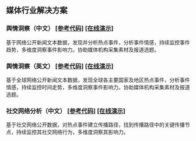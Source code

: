 ## 媒体行业解决方案
### 舆情洞察（中文） [[参考代码]](./SentimentCN) [[在线演示]](https://msit.powerbi.com/view?r=eyJrIjoiOTJkZDYyYzgtZjQwYS00ZTkxLWFhMDAtMWQyNGQ0MjhjZTZjIiwidCI6IjcyZjk4OGJmLTg2ZjEtNDFhZi05MWFiLTJkN2NkMDExZGI0NyIsImMiOjV9)
基于网络公开新闻文本数据，发现并分析热点事件，分析事件情感，持续监控事件趋势，多维度洞察事件影响力。协助媒体机构采集素材及报道选题。

### 舆情洞察（英文） [[参考代码]](./SentimentEN) [[在线演示]](https://msit.powerbi.com/view?r=eyJrIjoiYmExZGMxMjUtN2MxZi00MzczLWIwOTEtNWRkMWM5ZmQ0YjIwIiwidCI6IjcyZjk4OGJmLTg2ZjEtNDFhZi05MWFiLTJkN2NkMDExZGI0NyIsImMiOjV9)
基于全球网络公开新闻文本数据，发现全球各主要国家及地区热点事件，分析事件情感，持续监控时间走势，多维度洞察事件影响力。协助媒体机构采集素材及报道选题。

### 社交网络分析（中文） [[参考代码]](./SnaCN) [[在线演示]](https://msit.powerbi.com/view?r=eyJrIjoiZmU0ZWQ0ZDMtN2ExNC00MmMxLWEyNGYtZTI5ZmRhMTUzNjViIiwidCI6IjcyZjk4OGJmLTg2ZjEtNDFhZi05MWFiLTJkN2NkMDExZGI0NyIsImMiOjV9)
基于社交网络公开数据，对热点事件建立传播路径，找到传播路径中的关键传播节点，持续监控其社交网络行为，多维度洞察其影响力。
